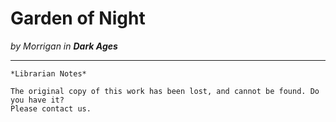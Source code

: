 # Garden of Night

_by Morrigan in **Dark Ages**_

***

```
*Librarian Notes*

The original copy of this work has been lost, and cannot be found. Do you have it?
Please contact us.
```

